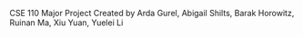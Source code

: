 CSE 110 Major Project Created by Arda Gurel, Abigail Shilts, Barak Horowitz, Ruinan Ma, Xiu Yuan, Yuelei Li 
